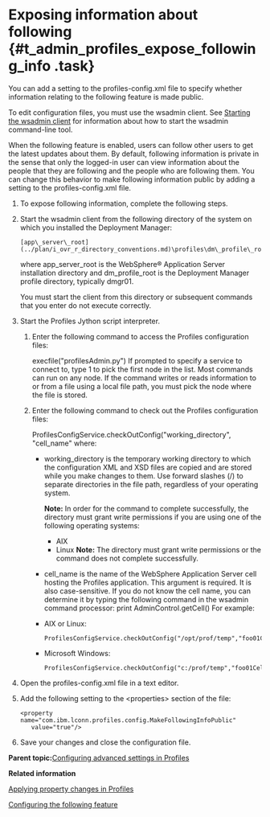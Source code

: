 # Exposing information about following {#t_admin_profiles_expose_following_info .task}

You can add a setting to the profiles-config.xml file to specify whether information relating to the following feature is made public.

To edit configuration files, you must use the wsadmin client. See [Starting the wsadmin client](t_admin_wsadmin_starting.md) for information about how to start the wsadmin command-line tool.

When the following feature is enabled, users can follow other users to get the latest updates about them. By default, following information is private in the sense that only the logged-in user can view information about the people that they are following and the people who are following them. You can change this behavior to make following information public by adding a setting to the profiles-config.xml file.

1.  To expose following information, complete the following steps.
2.  Start the wsadmin client from the following directory of the system on which you installed the Deployment Manager:

    ```
    [app\_server\_root](../plan/i_ovr_r_directory_conventions.md)\profiles\dm\_profile\_root\bin
    ```

    where app\_server\_root is the WebSphere® Application Server installation directory and dm\_profile\_root is the Deployment Manager profile directory, typically dmgr01.

    You must start the client from this directory or subsequent commands that you enter do not execute correctly.

3.  Start the Profiles Jython script interpreter.

    1.  Enter the following command to access the Profiles configuration files:

        execfile\("profilesAdmin.py"\) If prompted to specify a service to connect to, type 1 to pick the first node in the list. Most commands can run on any node. If the command writes or reads information to or from a file using a local file path, you must pick the node where the file is stored.

    2.  Enter the following command to check out the Profiles configuration files:

        ProfilesConfigService.checkOutConfig\("working\_directory", "cell\_name" where:

        -   working\_directory is the temporary working directory to which the configuration XML and XSD files are copied and are stored while you make changes to them. Use forward slashes \(/\) to separate directories in the file path, regardless of your operating system.

            **Note:** In order for the command to complete successfully, the directory must grant write permissions if you are using one of the following operating systems:

            -   AIX
            -   Linux
            **Note:** The directory must grant write permissions or the command does not complete successfully.

        -   cell\_name is the name of the WebSphere Application Server cell hosting the Profiles application. This argument is required. It is also case-sensitive. If you do not know the cell name, you can determine it by typing the following command in the wsadmin command processor: print AdminControl.getCell\(\)
        For example:

        -   AIX or Linux:

            ```
            ProfilesConfigService.checkOutConfig("/opt/prof/temp","foo01Cell01")
            ```

        -   Microsoft Windows:

            ```
            ProfilesConfigService.checkOutConfig("c:/prof/temp","foo01Cell01")
            ```

4.  Open the profiles-config.xml file in a text editor.

5.  Add the following setting to the <properties\> section of the file:

    ```
    <property name="com.ibm.lconn.profiles.config.MakeFollowingInfoPublic" 
       value="true"/>
    ```

6.  Save your changes and close the configuration file.


**Parent topic:**[Configuring advanced settings in Profiles](../admin/c_admin_profiles_config_adv_settings.md)

**Related information**  


[Applying property changes in Profiles](../admin/t_admin_profiles_save_changes.md)

[Configuring the following feature](../admin/t_admin_profiles_configure_following.md)

